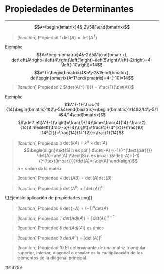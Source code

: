 # Propiedades de Determinantes
***
$$A=\begin{bmatrix}4&-2\\5&1\end{bmatrix}$$
> [!caution] Propiedad 1
> $\det(A) =\det (A{^T})$

Ejemplo:
$$A=\begin{bmatrix}4&-2\\5&1\end{bmatrix}, det\left(A\right)=\left(4\right)\left(1\right)-\left(5\right)\left(-2\right)=4-\left(-10\right)=14$$
$$A^T=\begin{bmatrix}4&5\\-2&1\end{bmatrix}, det\begin{pmatrix}A^T\end{pmatrix}=4-(-10)=14$$

> [!caution] Propiedad 2
> $\det(A{^{-1}}) = \frac{1}{\det(A)}$

Ejemplo:
$$A^{-1}=\frac{1}{14}\begin{bmatrix}1&2\\-5&4\end{bmatrix}=\begin{bmatrix}1/14&2/14\\-5/14&4/14\end{bmatrix}$$
$$\\det\left(A^{-1}\right)=\frac{1}{14}\times\frac{4}{14}-\frac{2}{14}\times\left(\frac{-5}{14}\right)=\frac{4}{14^{2}}+\frac{10}{14^{2}}=\frac{14}{14^{2}}=\frac{1}{14}$$

> [!caution] Propiedad 3
> $\det(kA) = k^n \times \det (A)$
> $$\begin{align}\text{Si n es par }  &\det(-A)=(-1){{^{\text{par}}}} \det(A)=\det(A) \\\text{Si n es impar }&\det(-A)=(-1){{^{\text{impar}}}}\det(A)=-\det(A) \end{align}$$
> $n$ = orden de la matriz

> [!caution] Propiedad 4
> $\det(AB) = \det(A)\det(B)$
 
> [!caution] Propiedad 5
> $\det(A{^n}) =[\det(A)]{^n}$

![[Ejemplo aplicación de propiedades.png]]
> [!caution] Propiedad 6
> $\det(-A) =(-1){^n}\det (A)$

> [!caution] Propiedad 7
> $det(Adj(A))=\left[det\left(A\right)\right]^{n-1}$

> [!caution] Propiedad 8
> $det(Adj(A)) \text{ es único}$

> [!caution] Propiedad 9
> $det(A{^n}) = [\det(A)]{^n}$

> [!caution] Propiedad 10
> El determinante de una matriz triangular superior, inferior, diagonal o escalar es la multiplicación de los elementos de la diagonal principal.

^913259

